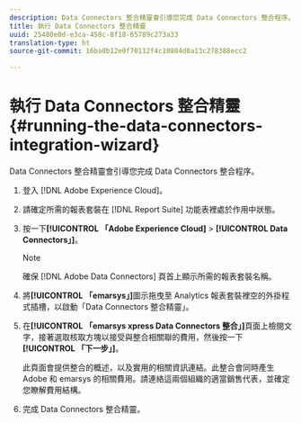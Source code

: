 ```yaml
---
description: Data Connectors 整合精靈會引導您完成 Data Connectors 整合程序。
title: 執行 Data Connectors 整合精靈
uuid: 25480e0d-e3ca-458c-8f18-65789c273a33
translation-type: ht
source-git-commit: 16ba0b12e0f70112f4c10804d0a13c278388ecc2

---
```



# 執行 Data Connectors 整合精靈{#running-the-data-connectors-integration-wizard}

Data Connectors 整合精靈會引導您完成 Data Connectors 整合程序。

1. 登入 [!DNL Adobe Experience Cloud]。
1. 請確定所需的報表套裝在 [!DNL Report Suite] 功能表裡處於作用中狀態。
1. 按一下&#x200B;**[!UICONTROL 「Adobe Experience Cloud]** > **[!UICONTROL Data Connectors」]**。

   >[!NOTE]
   >
   >確保 [!DNL Adobe Data Connectors] 頁首上顯示所需的報表套裝名稱。

1. 將&#x200B;**[!UICONTROL 「emarsys」]**&#x200B;圖示拖曳至 Analytics 報表套裝裡空的外掛程式插槽，以啟動「Data Connectors 整合精靈」。
1. 在&#x200B;**[!UICONTROL 「emarsys xpress Data Connectors 整合」]**&#x200B;頁面上檢閱文字，接著選取核取方塊以接受與整合相關聯的費用，然後按一下&#x200B;**[!UICONTROL 「下一步」]**。

   此頁面會提供整合的概述，以及實用的相關資訊連結。此整合會同時產生 Adobe 和 emarsys 的相關費用。請連絡這兩個組織的適當銷售代表，並確定您瞭解費用結構。
1. 完成 Data Connectors 整合精靈。
